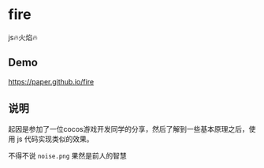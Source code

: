 # fire
js🔥火焰🔥

## Demo
https://paper.github.io/fire

## 说明
起因是参加了一位cocos游戏开发同学的分享，然后了解到一些基本原理之后，使用 js 代码实现类似的效果。

不得不说 `noise.png` 果然是前人的智慧